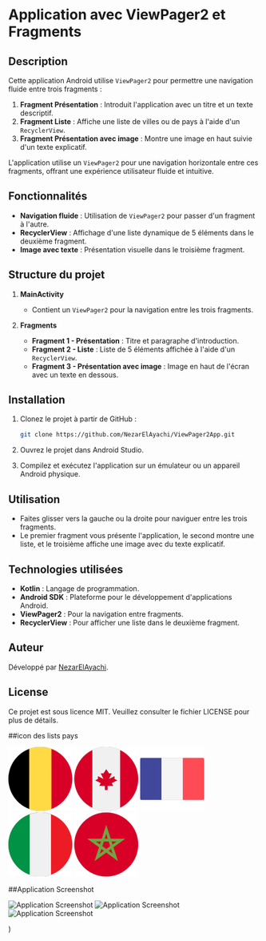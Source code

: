 # Application avec ViewPager2 et Fragments

## Description

Cette application Android utilise `ViewPager2` pour permettre une navigation fluide entre trois fragments :

1. **Fragment Présentation** : Introduit l'application avec un titre et un texte descriptif.
2. **Fragment Liste** : Affiche une liste de villes ou de pays à l'aide d'un `RecyclerView`.
3. **Fragment Présentation avec image** : Montre une image en haut suivie d'un texte explicatif.

L'application utilise un `ViewPager2` pour une navigation horizontale entre ces fragments, offrant une expérience utilisateur fluide et intuitive.

## Fonctionnalités

- **Navigation fluide** : Utilisation de `ViewPager2` pour passer d'un fragment à l'autre.
- **RecyclerView** : Affichage d'une liste dynamique de 5 éléments dans le deuxième fragment.
- **Image avec texte** : Présentation visuelle dans le troisième fragment.

## Structure du projet

1. **MainActivity**  
   - Contient un `ViewPager2` pour la navigation entre les trois fragments.

2. **Fragments**  
   - **Fragment 1 - Présentation** : Titre et paragraphe d'introduction.
   - **Fragment 2 - Liste** : Liste de 5 éléments affichée à l'aide d'un `RecyclerView`.
   - **Fragment 3 - Présentation avec image** : Image en haut de l'écran avec un texte en dessous.

## Installation

1. Clonez le projet à partir de GitHub :
    ```bash
    git clone https://github.com/NezarElAyachi/ViewPager2App.git
    ```
   
2. Ouvrez le projet dans Android Studio.

3. Compilez et exécutez l'application sur un émulateur ou un appareil Android physique.

## Utilisation

- Faites glisser vers la gauche ou la droite pour naviguer entre les trois fragments.
- Le premier fragment vous présente l'application, le second montre une liste, et le troisième affiche une image avec du texte explicatif.

## Technologies utilisées

- **Kotlin** : Langage de programmation.
- **Android SDK** : Plateforme pour le développement d'applications Android.
- **ViewPager2** : Pour la navigation entre fragments.
- **RecyclerView** : Pour afficher une liste dans le deuxième fragment.

## Auteur

Développé par [NezarElAyachi](https://github.com/NezarElAyachi).

## License

Ce projet est sous licence MIT. Veuillez consulter le fichier LICENSE pour plus de détails.

##icon des lists pays

![Application Screenshot](app/src/main/res/drawable/drawable-mdpi/belgium.png)
![Application Screenshot](app/src/main/res/drawable/drawable-mdpi/canada.png)
![Application Screenshot](app/src/main/res/drawable/drawable-mdpi/france.png)
![Application Screenshot](app/src/main/res/drawable/drawable-mdpi/italy.png)
![Application Screenshot](app/src/main/res/drawable/drawable-mdpi/morocco.png)

##Application Screenshot

![Application Screenshot](https://github.com/user-attachments/assets/9f7d028e-1679-4b3b-8325-309a9561b64a)
![Application Screenshot](https://github.com/user-attachments/assets/1416d7ec-1ad7-4832-803a-53d8bd608249)
![Application Screenshot](https://github.com/user-attachments/assets/8689f3fc-2ad5-4302-b3f8-5229a89ba878)

)
